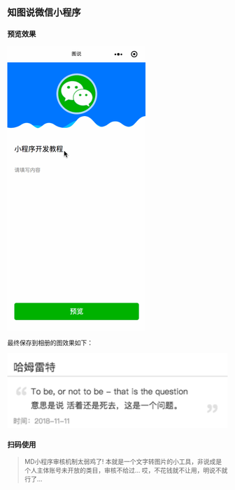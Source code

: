 ## 知图说微信小程序

### 预览效果

![](./xcx.gif)

最终保存到相册的图效果如下：

![](./wxa1325c792d988875.o6zAJs_uLaDsqDqlaJb-2tXCgB9I.L48jaJB25xmc1ef89f76f8d98e6baed1d9114ca34fcd.png)

### 扫码使用

> MD小程序审核机制太弱鸡了!
> 本就是一个文字转图片的小工具，非说成是个人主体账号未开放的类目，审核不给过...
> 哎，不花钱就不让用，明说不就行了...

